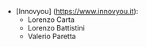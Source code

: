 - [Innovyou] (https://www.innovyou.it):
  - Lorenzo Carta
  - Lorenzo Battistini
  - Valerio Paretta